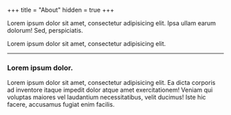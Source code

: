 +++
title = "About"
hidden = true
+++

Lorem ipsum dolor sit amet, consectetur adipisicing elit. Ipsa ullam earum dolorum! Sed, perspiciatis.

Lorem ipsum dolor sit amet, consectetur adipisicing elit.

***

### Lorem ipsum dolor.

Lorem ipsum dolor sit amet, consectetur adipisicing elit. Ea dicta corporis ad inventore itaque impedit dolor atque amet exercitationem! Veniam qui voluptas maiores vel laudantium necessitatibus, velit ducimus! Iste hic facere, accusamus fugiat enim facilis.